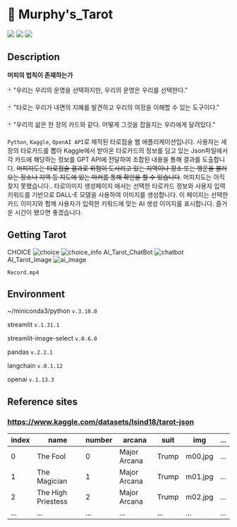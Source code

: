 # 🔮 Murphy's_Tarot

<img src ="https://img.shields.io/badge/Python-071D49?logo=Python&logoColor=white"/> <img src ="https://img.shields.io/badge/Kaggle-20BEFF?logo=Kaggle&logoColor=white"/> <img src ="https://img.shields.io/badge/OpenAI-00A3E0?logo=OpenAI&logoColor=white"/>

## Description

**머피의 법칙이 존재하는가**

🃏 "우리는 우리의 운명을 선택하지만, 우리의 운명은 우리를 선택한다."

🃏 "타로는 우리가 내면의 지혜를 발견하고 우리의 여정을 이해할 수 있는 도구이다."

🃏 "우리의 삶은 한 장의 카드와 같다. 어떻게 그것을 잡을지는 우리에게 달려있다."

`Python`, `Kaggle`, `OpenAI API`로 제작된 타로점술 웹 애플리케이션입니다.
사용자는 세장의 타로카드를 뽑아 Kaggle에서 받아온 타로카드의 정보를 담고 있는 Json파일에서 각 카드에 해당하는 정보를 GPT API에 전달하여 조합된 내용을 통해 결과를 도출합니다. ~~머피지도는 타로점술 결과로 위험이 도사리고 있는 지역이나 장소 또는 행운을 불러오는 장소나 지역 등 지도에 있는 마커를 통해 확인을 할 수 있습니다~~. 머피지도는 아직 찾지 못했습니다.. 타로이미지 생성페이지 에서는 선택한 타로카드 정보와 사용자 입력 키워드를 기반으로 DALL-E 모델을 사용하여 이미지를 생성합니다. 이 페이지는 선택한 카드 이미지와 함께 사용자가 입력한 키워드에 맞는 AI 생성 이미지를 표시합니다. 즐거운 시간이 됐으면 좋겠습니다.

## Getting Tarot
CHOICE
![choice](https://github.com/GordPark/Murphys_Tarot/assets/134121857/a7fa8e52-4eb9-44cd-8ab4-30a20636bb97)
![choice_info](https://github.com/GordPark/Murphys_Tarot/assets/134121857/b3e1d0b5-1e29-410d-8989-5465f160dc7a)
AI_Tarot_ChatBot
![chatbot](https://github.com/GordPark/Murphys_Tarot/assets/134121857/6e4012b7-eb4c-47ba-ae1d-14ed624105fc)
AI_Tarot_Image
![ai_image](https://github.com/GordPark/Murphys_Tarot/assets/134121857/728a45e5-776a-4b73-9387-7a9c5ff4dc28)

```Record.mp4```

## Environment

~/miniconda3/python ```v.3.10.0```

streamlit ```v.1.31.1```

streamlit-image-select ```v.0.6.0```

pandas ```v.2.2.1```

langchain ```v.0.1.12```

openai ```v.1.13.3```

## Reference sites

### https://www.kaggle.com/datasets/lsind18/tarot-json

| index | name               | number | arcana       | suit  | img     | ... |
| ----- | ------------------ | ------ | ------------ | ----- | ------- | --- |
| 0     | The Fool           | 0      | Major Arcana | Trump | m00.jpg | ... |
| 1     | The Magician       | 1      | Major Arcana | Trump | m01.jpg | ... |
| 2     | The High Priestess | 2      | Major Arcana | Trump | m02.jpg | ... |
| ...   | ...                | ...    | ...          | ...   | ...     | ... |
